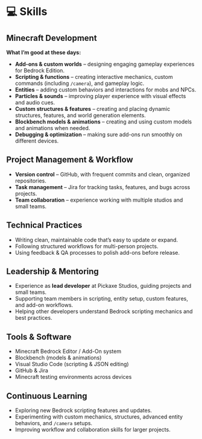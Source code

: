 # 💻 Skills

## Minecraft Development

**What I’m good at these days:**

- **Add-ons & custom worlds** – designing engaging gameplay experiences for Bedrock Edition.  
- **Scripting & functions** – creating interactive mechanics, custom commands (including `/camera`), and gameplay logic.  
- **Entities** – adding custom behaviors and interactions for mobs and NPCs.  
- **Particles & sounds** – improving player experience with visual effects and audio cues.  
- **Custom structures & features** – creating and placing dynamic structures, features, and world generation elements.  
- **Blockbench models & animations** – creating and using custom models and animations when needed.  
- **Debugging & optimization** – making sure add-ons run smoothly on different devices.  

## Project Management & Workflow

- **Version control** – GitHub, with frequent commits and clean, organized repositories.  
- **Task management** – Jira for tracking tasks, features, and bugs across projects.  
- **Team collaboration** – experience working with multiple studios and small teams.  

## Technical Practices

- Writing clean, maintainable code that’s easy to update or expand.  
- Following structured workflows for multi-person projects.  
- Using feedback & QA processes to polish add-ons before release.  

## Leadership & Mentoring

- Experience as **lead developer** at Pickaxe Studios, guiding projects and small teams.  
- Supporting team members in scripting, entity setup, custom features, and add-on workflows.  
- Helping other developers understand Bedrock scripting mechanics and best practices.  

## Tools & Software

- Minecraft Bedrock Editor / Add-On system  
- Blockbench (models & animations)  
- Visual Studio Code (scripting & JSON editing)  
- GitHub & Jira  
- Minecraft testing environments across devices  

## Continuous Learning

- Exploring new Bedrock scripting features and updates.  
- Experimenting with custom mechanics, structures, advanced entity behaviors, and `/camera` setups.  
- Improving workflow and collaboration skills for larger projects.  
